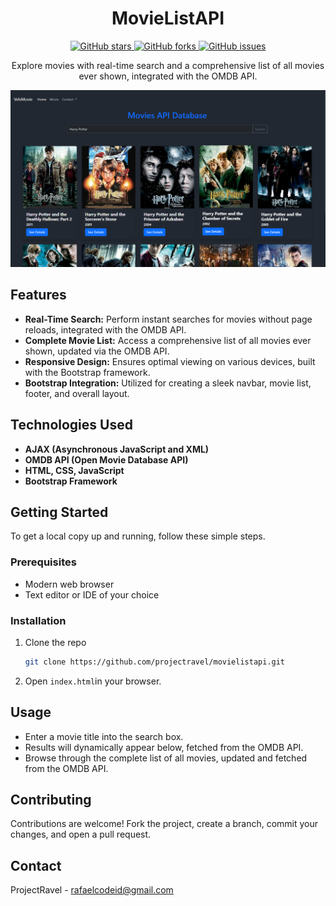 <h1 align="center">MovieListAPI</h1>

<p align="center">
  <a href="https://github.com/projectravel/movielistapi">
    <img src="https://img.shields.io/github/stars/projectravel/movielistapi?style=flat-square" alt="GitHub stars">
  </a>
  <a href="https://github.com/projectravel/movielistapi">
    <img src="https://img.shields.io/github/forks/projectravel/movielistapi?style=flat-square" alt="GitHub forks">
  </a>
  <a href="https://github.com/projectravel/movielistapi">
    <img src="https://img.shields.io/github/issues/projectravel/movielistapi?style=flat-square" alt="GitHub issues">
  </a>

</p>

<p align="center">
  Explore movies with real-time search and a comprehensive list of all movies ever shown, integrated with the OMDB API.
</p>

![Screenshot](/img/homepage.png)

## Features

- **Real-Time Search:** Perform instant searches for movies without page reloads, integrated with the OMDB API.
- **Complete Movie List:** Access a comprehensive list of all movies ever shown, updated via the OMDB API.
- **Responsive Design:** Ensures optimal viewing on various devices, built with the Bootstrap framework.
- **Bootstrap Integration:** Utilized for creating a sleek navbar, movie list, footer, and overall layout.

## Technologies Used

- **AJAX (Asynchronous JavaScript and XML)**
- **OMDB API (Open Movie Database API)**
- **HTML, CSS, JavaScript**
- **Bootstrap Framework**

## Getting Started

To get a local copy up and running, follow these simple steps.

### Prerequisites

- Modern web browser
- Text editor or IDE of your choice

### Installation

1. Clone the repo
   ```sh
   git clone https://github.com/projectravel/movielistapi.git

2. Open `index.html`in your browser.

## Usage

- Enter a movie title into the search box.
- Results will dynamically appear below, fetched from the OMDB API.
- Browse through the complete list of all movies, updated and fetched from the OMDB API.

## Contributing
Contributions are welcome! Fork the project, create a branch, commit your changes, and open a pull request.

## Contact
ProjectRavel - <a href="mailto:rafaelcodeid@gmail.com">rafaelcodeid@gmail.com</a>

